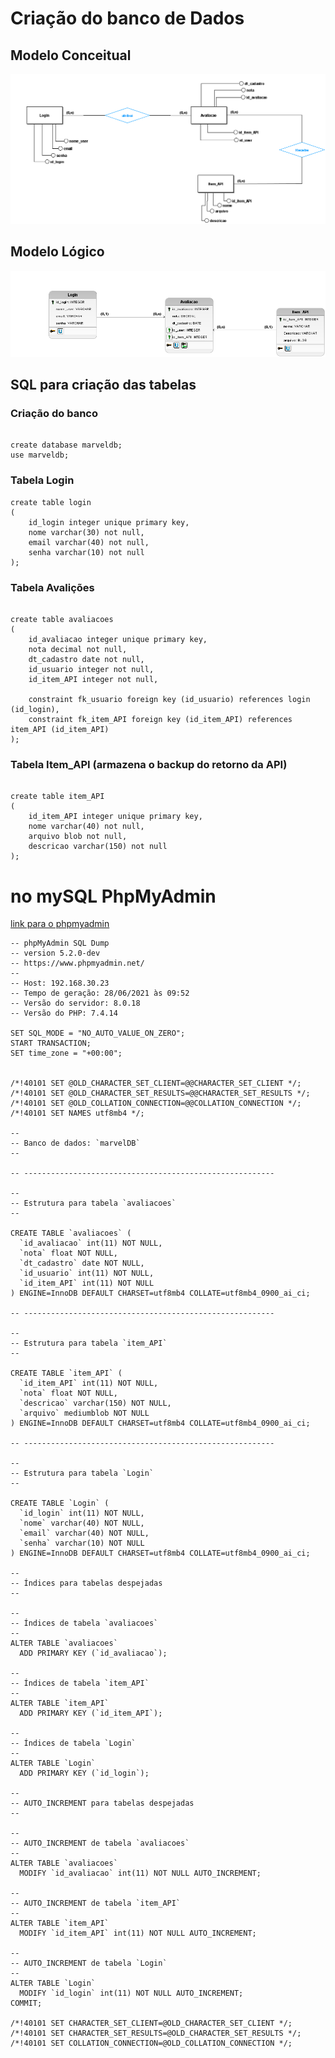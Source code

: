 # Criação do banco de Dados

## Modelo Conceitual
<img src="https://github.com/JenniferDominique/Marvel_App/blob/server-database/assets/Modelo_Conceitual_DB.png" alt="modelo conceitual">

## Modelo Lógico
<img src="https://github.com/JenniferDominique/Marvel_App/blob/server-database/assets/Modelo_Logico_DB.png" alt="modelo lógico">

## SQL para criação das tabelas

### Criação do banco
```

create database marveldb;
use marveldb;

```

### Tabela Login
```
create table login
(
	id_login integer unique primary key, 
    nome varchar(30) not null,
    email varchar(40) not null,
    senha varchar(10) not null
);

```

### Tabela Avalições
```

create table avaliacoes
(
	id_avaliacao integer unique primary key, 
    nota decimal not null,
    dt_cadastro date not null,
    id_usuario integer not null,
    id_item_API integer not null,
    
    constraint fk_usuario foreign key (id_usuario) references login (id_login),
    constraint fk_item_API foreign key (id_item_API) references item_API (id_item_API)
);
```

### Tabela Item_API (armazena o backup do retorno da API)
```

create table item_API
(
	id_item_API integer unique primary key, 
    nome varchar(40) not null,
    arquivo blob not null,
    descricao varchar(150) not null
);

```



# no mySQL PhpMyAdmin 

<a href="http://localhost/phpmyadmin/index.php">link para o phpmyadmin</a>


```
-- phpMyAdmin SQL Dump
-- version 5.2.0-dev
-- https://www.phpmyadmin.net/
--
-- Host: 192.168.30.23
-- Tempo de geração: 28/06/2021 às 09:52
-- Versão do servidor: 8.0.18
-- Versão do PHP: 7.4.14

SET SQL_MODE = "NO_AUTO_VALUE_ON_ZERO";
START TRANSACTION;
SET time_zone = "+00:00";


/*!40101 SET @OLD_CHARACTER_SET_CLIENT=@@CHARACTER_SET_CLIENT */;
/*!40101 SET @OLD_CHARACTER_SET_RESULTS=@@CHARACTER_SET_RESULTS */;
/*!40101 SET @OLD_COLLATION_CONNECTION=@@COLLATION_CONNECTION */;
/*!40101 SET NAMES utf8mb4 */;

--
-- Banco de dados: `marvelDB`
--

-- --------------------------------------------------------

--
-- Estrutura para tabela `avaliacoes`
--

CREATE TABLE `avaliacoes` (
  `id_avaliacao` int(11) NOT NULL,
  `nota` float NOT NULL,
  `dt_cadastro` date NOT NULL,
  `id_usuario` int(11) NOT NULL,
  `id_item_API` int(11) NOT NULL
) ENGINE=InnoDB DEFAULT CHARSET=utf8mb4 COLLATE=utf8mb4_0900_ai_ci;

-- --------------------------------------------------------

--
-- Estrutura para tabela `item_API`
--

CREATE TABLE `item_API` (
  `id_item_API` int(11) NOT NULL,
  `nota` float NOT NULL,
  `descricao` varchar(150) NOT NULL,
  `arquivo` mediumblob NOT NULL
) ENGINE=InnoDB DEFAULT CHARSET=utf8mb4 COLLATE=utf8mb4_0900_ai_ci;

-- --------------------------------------------------------

--
-- Estrutura para tabela `Login`
--

CREATE TABLE `Login` (
  `id_login` int(11) NOT NULL,
  `nome` varchar(40) NOT NULL,
  `email` varchar(40) NOT NULL,
  `senha` varchar(10) NOT NULL
) ENGINE=InnoDB DEFAULT CHARSET=utf8mb4 COLLATE=utf8mb4_0900_ai_ci;

--
-- Índices para tabelas despejadas
--

--
-- Índices de tabela `avaliacoes`
--
ALTER TABLE `avaliacoes`
  ADD PRIMARY KEY (`id_avaliacao`);

--
-- Índices de tabela `item_API`
--
ALTER TABLE `item_API`
  ADD PRIMARY KEY (`id_item_API`);

--
-- Índices de tabela `Login`
--
ALTER TABLE `Login`
  ADD PRIMARY KEY (`id_login`);

--
-- AUTO_INCREMENT para tabelas despejadas
--

--
-- AUTO_INCREMENT de tabela `avaliacoes`
--
ALTER TABLE `avaliacoes`
  MODIFY `id_avaliacao` int(11) NOT NULL AUTO_INCREMENT;

--
-- AUTO_INCREMENT de tabela `item_API`
--
ALTER TABLE `item_API`
  MODIFY `id_item_API` int(11) NOT NULL AUTO_INCREMENT;

--
-- AUTO_INCREMENT de tabela `Login`
--
ALTER TABLE `Login`
  MODIFY `id_login` int(11) NOT NULL AUTO_INCREMENT;
COMMIT;

/*!40101 SET CHARACTER_SET_CLIENT=@OLD_CHARACTER_SET_CLIENT */;
/*!40101 SET CHARACTER_SET_RESULTS=@OLD_CHARACTER_SET_RESULTS */;
/*!40101 SET COLLATION_CONNECTION=@OLD_COLLATION_CONNECTION */;

```
